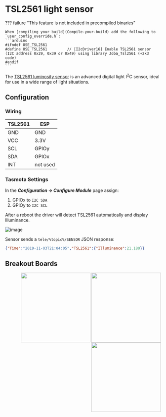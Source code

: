 # TSL2561 light sensor

??? failure "This feature is not included in precompiled binaries"  

    When [compiling your build](Compile-your-build) add the following to `user_config_override.h`:
    ```arduino
    #ifndef USE_TSL2561
    #define USE_TSL2561         // [I2cDriver16] Enable TSL2561 sensor (I2C address 0x29, 0x39 or 0x49) using library Joba_Tsl2561 (+2k3 code)
    #endif
    ```

The [TSL2561 luminosity sensor](https://learn.adafruit.com/tsl2561/overview) is an advanced digital light I<sup>2</sup>C sensor, ideal for use in a wide range of light situations.

## Configuration

### Wiring
| TSL2561   | ESP |
|---|---|
|GND   | GND   |
|VCC   | 3.3V
| SCL      | GPIOy  |
| SDA      | GPIOx  |
| INT  | not used  |

### Tasmota Settings
In the **_Configuration -> Configure Module_** page assign:

1. GPIOx to `I2C SDA`
2. GPIOy to `I2C SCL`

After a reboot the driver will detect TSL2561 automatically and display Illuminance.

![image](https://user-images.githubusercontent.com/5904370/68091267-c1f5f680-fe7d-11e9-8914-474d1e2cf1a7.png)

Sensor sends a  `tele/%topic%/SENSOR` JSON response:

```json
{"Time":"2019-11-03T21:04:05","TSL2561":{"Illuminance":21.180}}
```


## Breakout Boards
<img src="https://github.com/arendst/arendst.github.io/blob/master/media/wemos/tsl2561-adafruit-lux-sensor.jpg?raw=true" align="right" width="225" />
<img src="https://github.com/arendst/arendst.github.io/blob/master/media/wemos/tsl2561-lux-sensor-front.jpeg" align="right" width="225" />
<img src="https://github.com/arendst/arendst.github.io/blob/master/media/wemos/tsl2561-lux-sensor-back.jpg?raw=true" align="right" width="225" />

